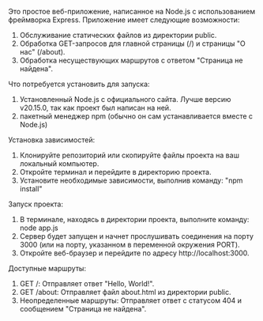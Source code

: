 Это простое веб-приложение, написанное на Node.js с использованием фреймворка Express. Приложение имеет следующие возможности:

1. Обслуживание статических файлов из директории public.
2. Обработка GET-запросов для главной страницы (/) и страницы "О нас" (/about).
3. Обработка несуществующих маршрутов с ответом "Страница не найдена".

Что потребуется установить для запуска:

1. Установленный Node.js с официального сайта. Лучше версию v20.15.0, так как проект был написан на ней.
2. пакетный менеджер npm (обычно он сам устанавливается вместе с Node.js)

Установка зависимостей:

1. Клонируйте репозиторий или скопируйте файлы проекта на ваш локальный компьютер.
2. Откройте терминал и перейдите в директорию проекта.
3. Установите необходимые зависимости, выполнив команду: "npm install"

Запуск проекта:

1. В терминале, находясь в директории проекта, выполните команду: node app.js
2. Сервер будет запущен и начнет прослушивать соединения на порту 3000 (или на порту, указанном в переменной окружения PORT).
3. Откройте веб-браузер и перейдите по адресу http://localhost:3000.

Доступные маршруты:

1. GET /: Отправляет ответ "Hello, World!".
2. GET /about: Отправляет файл about.html из директории public.
3. Неопределенные маршруты: Отправляет ответ с статусом 404 и сообщением "Страница не найдена".